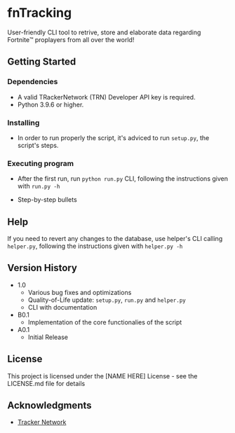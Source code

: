 # fnTracking

User-friendly CLI tool to retrive, store and elaborate data regarding Fortnite™️ proplayers from all over the world!

## Getting Started

### Dependencies

  - A valid TRackerNetwork (TRN) Developer API key is required.
  - Python 3.9.6 or higher.


### Installing

- In order to run properly the script, it's adviced to run `setup.py`, the script's steps.

### Executing program

- After the first run, run `python run.py` CLI, following the instructions given with `run.py -h`
* Step-by-step bullets


## Help

If you need to revert any changes to the database, use helper's CLI calling `helper.py`, following the instructions given with `helper.py -h`


## Version History

* 1.0
    * Various bug fixes and optimizations
    * Quality-of-Life update: `setup.py`, `run.py` and `helper.py`
    * CLI with documentation
* B0.1
    * Implementation of the core functionalies of the script
* A0.1
    * Initial Release

## License

This project is licensed under the [NAME HERE] License - see the LICENSE.md file for details

## Acknowledgments

* [Tracker Network](https://tracker.gg)